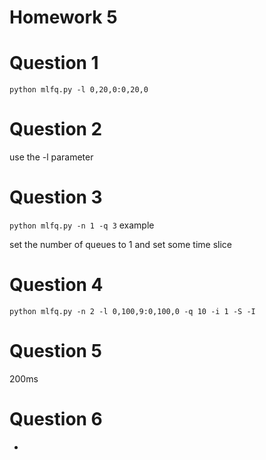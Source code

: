 # Homework 5

# Question 1

`python mlfq.py -l 0,20,0:0,20,0`

# Question 2

use the -l parameter

# Question 3

`python mlfq.py -n 1 -q 3` example

set the number of queues to 1 and set some time slice

# Question 4

`python mlfq.py -n 2 -l 0,100,9:0,100,0 -q 10 -i 1 -S -I`

# Question 5

200ms

# Question 6

- 